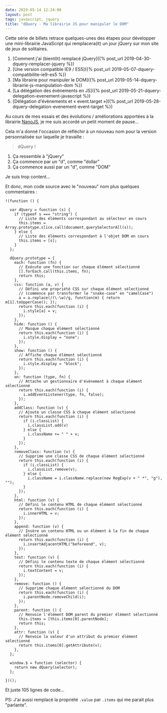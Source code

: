 ```yaml
---
date: 2019-05-14 12:24:08
layout: post
tags: javascript, jquery
title: "dQuery - Ma librairie JS pour manipuler le DOM"
---
```


Cette série de billets retrace quelques-unes des étapes pour développer une
mini-librairie JavaScript qui remplacera(it) un jour jQuery sur mon site de jeux
de solitaires.

1. [Comment j'ai (bientôt) remplacé jQuery]({% post_url 2019-04-30-dquery-remplacer-jquery %})
2. [Une version compatible IE9 / ES5]({% post_url 2019-05-07-dquery-compatibilite-ie9-es5 %})
3. [Ma librairie pour manipuler le DOM]({% post_url 2019-05-14-dquery-librairie-js-manipulation-dom %})
4. [La délégation des évènements en JS]({% post_url 2019-05-21-dquery-delegation-evenement-javascript %})
5. [Délégation d'évènements et « event.target »]({% post_url 2019-05-28-dquery-delegation-evenement-event-target %})

Au cours de mes essais et des évolutions / améliorations apportées à la
librairie [NanoJS](https://github.com/vladocar/nanoJS/), je me suis accordé un
petit moment de pause...

Cela m'a donné l'occasion de réfléchir à un nouveau nom pour la version
personnalisée sur laquelle je travaille :

> dQuery !

1. Ça ressemble à "jQuery"
2. Ça commence par un "d", comme "dollar"
3. Ça commence aussi par un "d", comme "DOM"

Je suis trop content...

Et donc, mon code source avec le "nouveau" nom plus quelques commentaires :

```
!(function () {

  var dQuery = function (s) {
    if (typeof s === "string") {
      // Liste des éléments correspondant au sélecteur en cours
      this.items = Array.prototype.slice.call(document.querySelectorAll(s));
    } else {
      // Liste des éléments correspondant à l'objet DOM en cours
      this.items = [s];
    }
  };

  dQuery.prototype = {
    each: function (fn) {
      // Exécute une fonction sur chaque élément sélectionné
      [].forEach.call(this.items, fn);
      return this;
    },
    css: function (a, v) {
      // Défini une propriété CSS sur chaque élément sélectionné
      // (commence par transformer le "snake-case" en "camelCase")
      a = a.replace(/(\-\w)/g, function(m) { return m[1].toUpperCase(); });
      return this.each(function (i) {
        i.style[a] = v;
      });
    },
    hide: function () {
      // Masque chaque élément sélectionné
      return this.each(function (i) {
        i.style.display = "none";
      });
    },
    show: function () {
      // Affiche chaque élément sélectionné
      return this.each(function (i) {
        i.style.display = "block";
      });
    },
    on: function (type, fn) {
      // Attache un gestionnaire d'évènement à chaque élément sélectionné
      return this.each(function (i) {
        i.addEventListener(type, fn, false);
      });
    },
    addClass: function (v) {
      // Ajoute un classe CSS à chaque élément sélectionné
      return this.each(function (i) {
        if (i.classList) {
          i.classList.add(v)
        } else {
          i.className += " " + v;
        }
      });
    },
    removeClass: function (v) {
      // Supprime une classe CSS de chaque élément sélectionné
      return this.each(function (i) {
        if (i.classList) {
          i.classList.remove(v);
        } else {
          i.className = i.className.replace(new RegExp(v + " *", "g"), "");
        }
      });
    },
    html: function (v) {
      // Défini le contenu HTML de chaque élément sélectionné
      return this.each(function (i) {
        i.innerHTML = v;
      });
    },
    append: function (v) {
      // Insère un contenu HTML ou un élément à la fin de chaque élément sélectionné
      return this.each(function (i) {
        i.insertAdjacentHTML("beforeend", v);
      });
    },
    text: function (v) {
      // Défini le contenu texte de chaque élément sélectionné
      return this.each(function (i) {
        i.textContent = v;
      });
    },
    remove: function () {
      // Supprime chaque élément sélectionné du DOM
      return this.each(function (i) {
        i.parentNode.removeChild(i);
      });
    },
    parent: function () {
      // Renvoie l'élément DOM parent du premier élément sélectionné
      this.items = [this.items[0].parentNode];
      return this;
    },
    attr: function (v) {
      // Renvoie la valeur d'un attribut du premier élément sélectionné
      return this.items[0].getAttribute(v);
    },
  };

  window.$ = function (selector) {
    return new dQuery(selector);
  };

})();
```

Et juste 105 lignes de code...

PS: J'ai aussi remplacé la propriété `.value` par `.items` qui me parait plus
"parlante".
